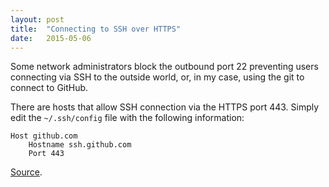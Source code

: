 ```yaml
---
layout: post
title:  "Connecting to SSH over HTTPS"
date:   2015-05-06
---
```

Some network administrators block the outbound port 22 preventing users connecting via SSH to the outside world, or, in my case, using the git to connect to GitHub.

There are hosts that allow SSH connection via the HTTPS port 443. Simply edit the `~/.ssh/config` file with the following information:

```
Host github.com
    Hostname ssh.github.com
    Port 443
```

[Source][1].

[1]: https://help.github.com/articles/using-ssh-over-the-https-port/
